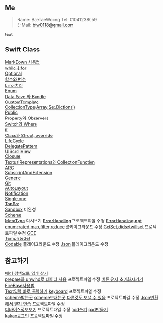 ## Me
>Name: BaeTaeWoong
>Tel: 01041238059   
>E-Mail: btw0118@gmail.com     

test

## Swift Class
[MarkDown 사용법](./MD/MarkdownUse.md)   
[while과 for](./MD/WhileAndFor.md)   
[Optional](./MD/Optional.md)   
[함수와 변수](./MD/FuncAndLetVar.md)   
[Error처리](./MD/Error.md)   
[Enum](./MD/Enum.md)    
[Data Save 와 Bundle](./MD/DataSave.md)   
[CustomTemplate](./MD/CustomTemplate.md)   
[CollectionType(Array,Set,Dictional)](./MD/CollectionType.md)   
[Public](./MD/public.md)   
[Property와 Observers](./MD/property.md)   
[Switch와 Where](./MD/switch.md)   
[if](./MD/if.md)   
[Class와 Struct, override](./MD/ClassesAndStructures.md)   
[LifeCycle](./MD/ApplicationLifeCycle.md)   
[DelegatePattern](./MD/DelegatePattern.md)   
[UIScrollView](./MD/UIScrollView.md)      
[Closure](./MD/Closure.md)   
[TextualRepresentations와 CollectionFunction](./MD/TextualRepresentationsAndCollectionFunction.md)      
[ARC](./MD/ARC.md)   
[SubscriptAndExtension](./MD/SubscriptAndExtension.md)      
[Generic](./MD/Generic.md)      
[Git](./MD/Git.md)   
[AutoLayout](./MD/AutoLayout.md)   
[Notification](./MD/Notification.md)    
[Singletone](./MD/SingletonePattern.md)   
[TapBar](./MD/TapBar.md)   
[Sandbox](./MD/Sandbox.md) 미완성  
[Scheme](./MD/Scheme.md)   
[MetaType](./MD/MetaType.md)   다시보기
[ErrorHandling](./Class/ErrorHandling/ErrorHandling.xcodeproj) 프로젝트파일 수정
[ErrorHandling.ppt](./ppt/ErrorHandling.key)   
[enumerated,map,filter,reduce](./Class/highOrderTest.playground)     플레이그라운드 수정
[GetSet,didsetwillset](./Class/GetSet/GetSet.xcodeproj)    프로젝트파일 수정
[GCD](./MD/GCD.md)   
[TemplateSet](./MD/TemplateSet.md)   
[Codable](./Class/codableAndJson/CodableExample.playground)   플레이그라운드 수정
[Json](./Class/codableAndJson/JSONSerialization.playground) 플레이그라운드 수정

## 참고하기
[에러 검색으로 쉽게 찾기](./ppt/Error.pdf)   
[prepare와 unwind로 데이터 사용](./Class/Unwind/Unwind.xcodeproj)    프로젝트파일 수정
[버튼 유지,초기화시키기](./img/button.png)   
[FireBase사용법](./Class/firebase/FireBaseTest2/FireBaseTest2.xcworkspace)   
[Text입력 바로 출력하기,keyboard](./Class/SlackAddWorkspacesUI_Starter/SlackAddWorkspacesUI.xcodeproj) 프로젝트파일 수정   
[scheme받는곳](./Class/Scheme/Inscheme/ClassTest.xcodeproj) [scheme보내는곳,다른것도 보낼 수 있음](./Class/Scheme/URLscheme/URLScheme.xcodeproj)   프로젝트파일 수정
[Json변환해서 받기 연습](./Class/JsonTest/JsonTest.xcodeproj) 프로젝트파일 수정   
[디바이스정보보기](./Class/UIDeviceExample/UIDeviceExample.xcodeproj)   프로젝트파일 수정
[pod쓰기](./Class/podinstall/podwriting.png)  [pod만들기](./Class/podinstall/podmake.png)   
[kakao로그인](./Class/kakaoLogin/test/test.xcodeproj)      프로젝트파일 수정
